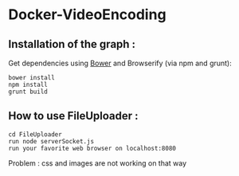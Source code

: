 # Docker-VideoEncoding

## Installation of the graph :

Get dependencies using [Bower](http://bower.io/) and Browserify (via npm and grunt):

    bower install
    npm install
    grunt build

## How to use FileUploader :

    cd FileUploader
    run node serverSocket.js
    run your favorite web browser on localhost:8080 

Problem : css and images are not working on that way
